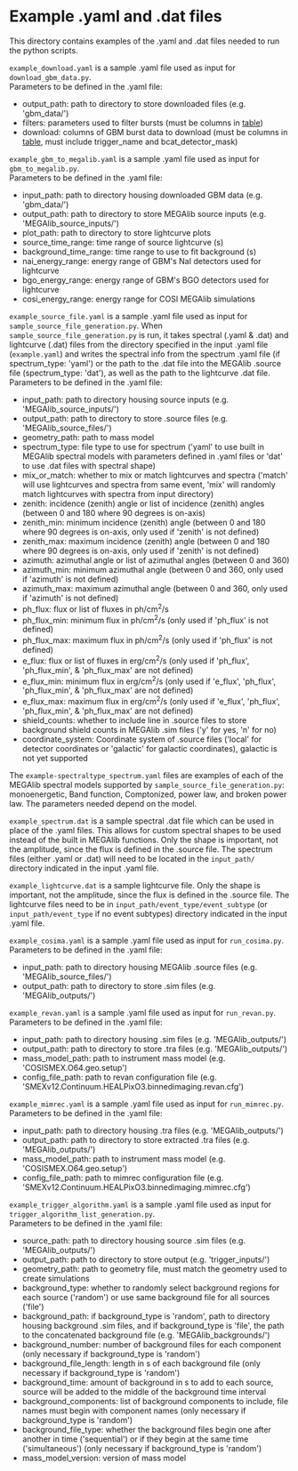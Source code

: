 # Example .yaml and .dat files

This directory contains examples of the .yaml and .dat files needed to run the python scripts.

`example_download.yaml` is a sample .yaml file used as input for `download_gbm_data.py`.    
Parameters to be defined in the .yaml file:    
- output_path: path to directory to store downloaded files (e.g. 'gbm_data/')
- filters: parameters used to filter bursts (must be columns in [table](https://heasarc.gsfc.nasa.gov/db-perl/W3Browse/w3table.pl?tablehead=name%3Dfermigbrst&Action=More+Options))
- download: columns of GBM burst data to download (must be columns in [table](https://heasarc.gsfc.nasa.gov/db-perl/W3Browse/w3table.pl?tablehead=name%3Dfermigbrst&Action=More+Options), must include trigger_name and bcat_detector_mask)    

`example_gbm_to_megalib.yaml` is a sample .yaml file used as input for `gbm_to_megalib.py`.      
Parameters to be defined in the .yaml file:      
- input_path: path to directory housing downloaded GBM data (e.g. 'gbm_data/')      
- output_path: path to directory to store MEGAlib source inputs (e.g. 'MEGAlib_source_inputs/')       
- plot_path: path to directory to store lightcurve plots      
- source_time_range: time range of source lightcurve (s)     
- background_time_range: time range to use to fit background (s)     
- nai_energy_range: energy range of GBM's NaI detectors used for lightcurve     
- bgo_energy_range: energy range of GBM's BGO detectors used for lightcurve     
- cosi_energy_range: energy range for COSI MEGAlib simulations     

`example_source_file.yaml` is a sample .yaml file used as input for `sample_source_file_generation.py`. When `sample_source_file_generation.py` is run, it takes spectral (.yaml & .dat) and lightcurve (.dat) files from the directory specified in the input .yaml file (`example.yaml`) and writes the spectral info from the spectrum .yaml file (if spectrum_type: 'yaml') or the path to the .dat file into the MEGAlib .source file (spectrum_type: 'dat'), as well as the path to the lightcurve .dat file.      
Parameters to be defined in the .yaml file:  
- input_path: path to directory housing source inputs (e.g. 'MEGAlib_source_inputs/')   
- output_path: path to directory to store .source files (e.g. 'MEGAlib_source_files/')  
- geometry_path: path to mass model  
- spectrum_type: file type to use for spectrum ('yaml' to use built in MEGAlib spectral models with parameters defined in .yaml files or 'dat' to use .dat files with spectral shape)  
- mix_or_match: whether to mix or match lightcurves and spectra ('match' will use lightcurves and spectra from same event, 'mix' will randomly match lightcurves with spectra from input directory)  
- zenith: incidence (zenith) angle or list of incidence (zenith) angles (between 0 and 180 where 90 degrees is on-axis)    
- zenith_min: minimum incidence (zenith) angle (between 0 and 180 where 90 degrees is on-axis, only used if 'zenith' is not defined)     
- zenith_max: maximum incidence (zenith) angle (between 0 and 180 where 90 degrees is on-axis, only used if 'zenith' is not defined)     
- azimuth: azimuthal angle or list of azimuthal angles (between 0 and 360)    
- azimuth_min: minimum azimuthal angle (between 0 and 360, only used if 'azimuth' is not defined)     
- azimuth_max: maximum azimuthal angle (between 0 and 360, only used if 'azimuth' is not defined)     
- ph_flux: flux or list of fluxes in ph/cm<sup>2</sup>/s   
- ph_flux_min: minimum flux in ph/cm<sup>2</sup>/s (only used if 'ph_flux' is not defined)    
- ph_flux_max: maximum flux in ph/cm<sup>2</sup>/s (only used if 'ph_flux' is not defined)    
- e_flux: flux or list of fluxes in erg/cm<sup>2</sup>/s (only used if 'ph_flux', 'ph_flux_min', & 'ph_flux_max' are not defined)      
- e_flux_min: minimum flux in erg/cm<sup>2</sup>/s (only used if 'e_flux', 'ph_flux', 'ph_flux_min', & 'ph_flux_max' are not defined)    
- e_flux_max: maximum flux in erg/cm<sup>2</sup>/s (only used if 'e_flux', 'ph_flux', 'ph_flux_min', & 'ph_flux_max' are not defined)    
- shield_counts: whether to include line in .source files to store background shield counts in MEGAlib .sim files ('y' for yes, 'n' for no)   
- coordinate_system: Coordinate system of .source files ('local' for detector coordinates or 'galactic' for galactic coordinates), galactic is not yet supported   

The `example-spectraltype_spectrum.yaml` files are examples of each of the MEGAlib spectral models supported by `sample_source_file_generation.py`: monoenergetic, Band function, Comptonized, power law, and broken power law. The parameters needed depend on the model.      

`example_spectrum.dat` is a sample spectral .dat file which can be used in place of the .yaml files. This allows for custom spectral shapes to be used instead of the built in MEGAlib functions. Only the shape is important, not the amplitude, since the flux is defined in the .source file. The spectrum files (either .yaml or .dat) will need to be located in the `input_path/` directory indicated in the input .yaml file.

`example_lightcurve.dat` is a sample lightcurve file. Only the shape is important, not the amplitude, since the flux is defined in the .source file. The lightcurve files need to be in `input_path/event_type/event_subtype` (or `input_path/event_type` if no event subtypes) directory indicated in the input .yaml file.    

`example_cosima.yaml` is a sample .yaml file used as input for `run_cosima.py`.     
Parameters to be defined in the .yaml file:   
- input_path: path to directory housing MEGAlib .source files (e.g. 'MEGAlib_source_files/')      
- output_path: path to directory to store .sim files (e.g. 'MEGAlib_outputs/')     

`example_revan.yaml` is a sample .yaml file used as input for `run_revan.py`.     
Parameters to be defined in the .yaml file:   
- input_path: path to directory housing .sim files (e.g. 'MEGAlib_outputs/')      
- output_path: path to directory to store .tra files (e.g. 'MEGAlib_outputs/')    
- mass_model_path: path to instrument mass model (e.g. 'COSISMEX.O64.geo.setup')      
- config_file_path: path to revan configuration file (e.g. 'SMEXv12.Continuum.HEALPixO3.binnedimaging.revan.cfg')      

`example_mimrec.yaml` is a sample .yaml file used as input for `run_mimrec.py`.     
Parameters to be defined in the .yaml file:   
- input_path: path to directory housing .tra files (e.g. 'MEGAlib_outputs/')      
- output_path: path to directory to store extracted .tra files (e.g. 'MEGAlib_outputs/')    
- mass_model_path: path to instrument mass model (e.g. 'COSISMEX.O64.geo.setup')      
- config_file_path: path to mimrec configuration file (e.g. 'SMEXv12.Continuum.HEALPixO3.binnedimaging.mimrec.cfg')     

`example_trigger_algorithm.yaml` is a sample .yaml file used as input for `trigger_algorithm_list_generation.py`.    
Parameters to be defined in the .yaml file:    
- source_path: path to directory housing source .sim files (e.g. 'MEGAlib_outputs/')  
- output_path: path to directory to store output (e.g. 'trigger_inputs/')    
- geometry_path: path to geometry file, must match the geometry used to create simulations    
- background_type: whether to randomly select background regions for each source ('random') or use same background file for all sources ('file')  
- background_path: if background_type is 'random', path to directory housing background .sim files, and if background_type is 'file', the path to the concatenated background file (e.g. 'MEGAlib_backgrounds/')    
- background_number: number of background files for each component (only necessary if background_type is 'random')    
- background_file_length: length in s of each background file (only necessary if background_type is 'random')    
- background_time: amount of background in s to add to each source, source will be added to the middle of the background time interval    
- background_components: list of background components to include, file names must begin with component names (only necessary if background_type is 'random')    
- background_file_type: whether the background files begin one after another in time ('sequential') or if they begin at the same time ('simultaneous') (only necessary if background_type is 'random')    
- mass_model_version: version of mass model   

